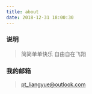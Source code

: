 ```yaml
---
title: about
date: 2018-12-31 18:00:30
---
```


### 说明
> 简简单单快乐 自由自在飞翔

### 我的邮箱
> pt_liangyue@outlook.com
